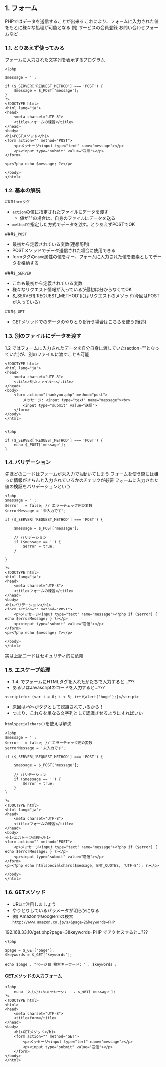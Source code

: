 
## 1. フォーム
PHPではデータを送信することが出来る
これにより、フォームに入力された値をもとに様々な処理が可能となる
例) サービスの会員登録 お問い合わせフォームなど

### 1.1. とりあえず使ってみる
フォームに入力された文字列を表示するプログラム

```php:form_1.php
<?php

$message = '';

if ($_SERVER['REQUEST_METHOD'] === 'POST') {
    $message = $_POST['message'];
}
?>
<!DOCTYPE html>
<html lang="ja">
<head>
    <meta charset="UTF-8">
    <title>フォームの練習</title>
</head>
<body>
<h1>POSTメソッド</h1>
<form action="" method="POST">
    <p>メッセージ<input type="text" name="message"></p>
    <p><input type="submit" value="送信"></p>
</form>

<p><?php echo $message; ?></p>

</body>
</html>

```
### 1.2. 基本の解説

###`formタグ`
- `action`の値に指定されたファイルにデータを渡す
    - 値が""の場合は、自身のファイルにデータを送る
- `method`で指定した方式でデータを渡す。とりあえずPOSTでOK

###`$_POST`

- 最初から定義されている変数(連想配列)
- POSTメソッドでデータ送信された場合に使用できる
- formタグの`name`属性の値をキー、フォームに入力された値を要素としてデータを格納する

###`$_SERVER`

- これも最初から定義されている変数
- 様々なリクエスト情報が入っているが最初は分からなくてOK
- $_SERVER['REQUEST_METHOD']にはリクエストのメソッド(今回はPOSTが入っている)

###`$_GET`

- GETメソッドでのデータのやりとりを行う場合はこちらを使う(後述)

### 1.3. 別のファイルにデータを渡す
1.2 ではフォームに入力されたデータを自分自身に渡していた(action=""となっていた)が、別のファイルに渡すことも可能

```php:form_2.php
<!DOCTYPE html>
<html lang="ja">
<head>
    <meta charset="UTF-8">
    <title>別のファイルへ</title>
</head>
<body>
    <form action="thankyou.php" method="post">
        メッセージ: <input type="text" name="message"><br>
        <input type="submit" value="送信">
    </form>
</body>
</html>


```

```thankyou.php
<?php

if ($_SERVER['REQUEST_METHOD'] === 'POST') {
    echo $_POST['message'];
}
```



### 1.4. バリデーション
先ほどのコードはフォームが未入力でも動いてしまう
フォームを使う際には狙った情報がきちんと入力されているかのチェックが必要
フォームに入力された値の検証をバリデーションという

```php:form_3.php
<?php
$message = '';
$error   = false; // エラーチェック用の変数
$errorMessage = '未入力です';

if ($_SERVER['REQUEST_METHOD'] === 'POST') {

    $message = $_POST['message'];

    // バリデーション
    if ($message == '') {
        $error = true;
    }

}

?>
<!DOCTYPE html>
<html lang="ja">
<head>
    <meta charset="UTF-8">
    <title>フォームの練習</title>
</head>
<body>
<h1>バリデーション</h1>
<form action="" method="POST">
    <p>メッセージ<input type="text" name="message"><?php if ($error) { echo $errorMessage; } ?></p>
    <p><input type="submit" value="送信"></p>
</form>
<p><?php echo $message; ?></p>

</body>
</html>
```

実は上記コードはセキュリティ的に危険

### 1.5. エスケープ処理
- 1.4. でフォームにHTMLタグを入れたかたちで入力すると...???
- あるいはJavascriptのコードを入力すると...???

```txt:Javascriptのコード
<script>for (var i = 0; i < 5; i++){alert('hoge');}</script>
```

- 原因は`<`や`>`がタグとして認識されているから！
- つまり、これらを単なる文字列として認識させるようにすればいい

`htmlspecialchars()`を使えば解決

```php:form_4.php
<?php
$message = '';
$error   = false; // エラーチェック用の変数
$errorMessage = '未入力です';

if ($_SERVER['REQUEST_METHOD'] === 'POST') {

    $message = $_POST['message'];

    // バリデーション
    if ($message == '') {
        $error = true;
    }
}

?>
<!DOCTYPE html>
<html lang="ja">
<head>
    <meta charset="UTF-8">
    <title>フォームの練習</title>
</head>
<body>
<h1>エスケープ処理</h1>
<form action="" method="POST">
    <p>メッセージ<input type="text" name="message"><?php if ($error) { echo $errorMessage; } ?></p>
    <p><input type="submit" value="送信"></p>
</form>
<p><?php echo htmlspecialchars($message, ENT_QUOTES, 'UTF-8'); ?></p>

</body>
</html>

```

### 1.6. GETメソッド
- URLに注目しましょう
- やりとりしているパラメータが明らかになる
- 例) AmazonやGoogleでの検索
`http://www.amazon.co.jp/s/&page=2&keywords=PHP`

192.168.33.10/get.php?page=3&keywords=PHP でアクセスすると...???

```php:get.php
<?php

$page = $_GET['page'];
$keywords = $_GET['keywords'];

echo $page . "ページ目 検索キーワード: " . $keywords ;
```


#### GETメソッドの入力フォーム

```php:form_get.php
<?php
    echo '入力されたメッセージ: ' . $_GET['message'];
?>
<!DOCTYPE html>
<html>
<head>
    <meta charset="UTF-8">
    <title>form</title>
</head>
<body>
    <h1>GETメソッド</h1>
    <form action="" method="GET">
        <p>メッセージ<input type="text" name="message"></p>
        <p><input type="submit" value="送信"></p>
    </form>
</body>
</html>
```




